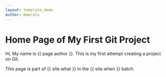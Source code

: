 ```yaml
---
layout: template_demo
author: Namrata
---
```



# Home Page of My First Git Project

Hi, My name is {{ page.author }}. This is my first attempt creating a project on Git.

This page is part of {{ site.what }} in the {{ site.when }} batch.